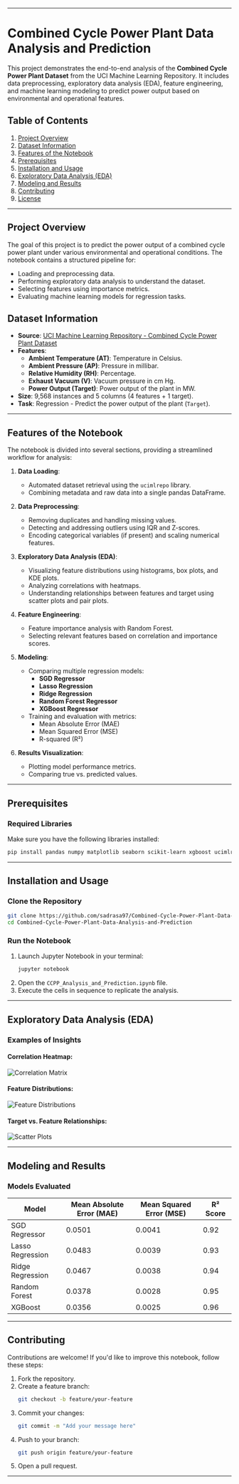 
---

# Combined Cycle Power Plant Data Analysis and Prediction

This project demonstrates the end-to-end analysis of the **Combined Cycle Power Plant Dataset** from the UCI Machine Learning Repository. It includes data preprocessing, exploratory data analysis (EDA), feature engineering, and machine learning modeling to predict power output based on environmental and operational features.

## Table of Contents

1. [Project Overview](#project-overview)
2. [Dataset Information](#dataset-information)
3. [Features of the Notebook](#features-of-the-notebook)
4. [Prerequisites](#prerequisites)
5. [Installation and Usage](#installation-and-usage)
6. [Exploratory Data Analysis (EDA)](#exploratory-data-analysis-eda)
7. [Modeling and Results](#modeling-and-results)
8. [Contributing](#contributing)
9. [License](#license)

---

## Project Overview

The goal of this project is to predict the power output of a combined cycle power plant under various environmental and operational conditions. The notebook contains a structured pipeline for:

- Loading and preprocessing data.
- Performing exploratory data analysis to understand the dataset.
- Selecting features using importance metrics.
- Evaluating machine learning models for regression tasks.

## Dataset Information

- **Source**: [UCI Machine Learning Repository - Combined Cycle Power Plant Dataset](https://archive.ics.uci.edu/ml/datasets/Combined+Cycle+Power+Plant)
- **Features**:
  - **Ambient Temperature (AT)**: Temperature in Celsius.
  - **Ambient Pressure (AP)**: Pressure in millibar.
  - **Relative Humidity (RH)**: Percentage.
  - **Exhaust Vacuum (V)**: Vacuum pressure in cm Hg.
  - **Power Output (Target)**: Power output of the plant in MW.
- **Size**: 9,568 instances and 5 columns (4 features + 1 target).
- **Task**: Regression - Predict the power output of the plant (`Target`).

---

## Features of the Notebook

The notebook is divided into several sections, providing a streamlined workflow for analysis:

1. **Data Loading**:
   - Automated dataset retrieval using the `ucimlrepo` library.
   - Combining metadata and raw data into a single pandas DataFrame.

2. **Data Preprocessing**:
   - Removing duplicates and handling missing values.
   - Detecting and addressing outliers using IQR and Z-scores.
   - Encoding categorical variables (if present) and scaling numerical features.

3. **Exploratory Data Analysis (EDA)**:
   - Visualizing feature distributions using histograms, box plots, and KDE plots.
   - Analyzing correlations with heatmaps.
   - Understanding relationships between features and target using scatter plots and pair plots.

4. **Feature Engineering**:
   - Feature importance analysis with Random Forest.
   - Selecting relevant features based on correlation and importance scores.

5. **Modeling**:
   - Comparing multiple regression models:
     - **SGD Regressor**
     - **Lasso Regression**
     - **Ridge Regression**
     - **Random Forest Regressor**
     - **XGBoost Regressor**
   - Training and evaluation with metrics:
     - Mean Absolute Error (MAE)
     - Mean Squared Error (MSE)
     - R-squared (R²)

6. **Results Visualization**:
   - Plotting model performance metrics.
   - Comparing true vs. predicted values.

---

## Prerequisites

### Required Libraries

Make sure you have the following libraries installed:

```bash
pip install pandas numpy matplotlib seaborn scikit-learn xgboost ucimlrepo
```

---

## Installation and Usage

### Clone the Repository

```bash
git clone https://github.com/sadrasa97/Combined-Cycle-Power-Plant-Data-Analysis-and-Prediction.git
cd Combined-Cycle-Power-Plant-Data-Analysis-and-Prediction
```

### Run the Notebook

1. Launch Jupyter Notebook in your terminal:
   ```bash
   jupyter notebook
   ```
2. Open the `CCPP_Analysis_and_Prediction.ipynb` file.
3. Execute the cells in sequence to replicate the analysis.

---

## Exploratory Data Analysis (EDA)

### Examples of Insights

#### Correlation Heatmap:
![Correlation Matrix](path/to/correlation_matrix.png)

#### Feature Distributions:
![Feature Distributions](path/to/feature_distributions.png)

#### Target vs. Feature Relationships:
![Scatter Plots](path/to/scatter_plots.png)

---

## Modeling and Results

### Models Evaluated

| Model                | Mean Absolute Error (MAE) | Mean Squared Error (MSE) | R² Score |
|----------------------|---------------------------|---------------------------|----------|
| SGD Regressor        | 0.0501                   | 0.0041                   | 0.92     |
| Lasso Regression     | 0.0483                   | 0.0039                   | 0.93     |
| Ridge Regression     | 0.0467                   | 0.0038                   | 0.94     |
| Random Forest        | 0.0378                   | 0.0028                   | 0.95     |
| XGBoost              | 0.0356                   | 0.0025                   | 0.96     |


---

## Contributing

Contributions are welcome! If you'd like to improve this notebook, follow these steps:

1. Fork the repository.
2. Create a feature branch:
   ```bash
   git checkout -b feature/your-feature
   ```
3. Commit your changes:
   ```bash
   git commit -m "Add your message here"
   ```
4. Push to your branch:
   ```bash
   git push origin feature/your-feature
   ```
5. Open a pull request.

---

